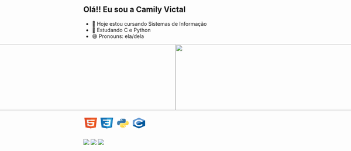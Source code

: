 ## Olá!! Eu sou a Camily Victal

- 🔭 Hoje estou cursando Sistemas de Informação
- 🌱 Estudando C e Python
- 😄 Pronouns: ela/dela

<div style="display: flex; justify-content: center;">
  <a href="https://github.com/cavicf">
    <img height="180em" width="500em" src="https://github-readme-stats.vercel.app/api?username=cavicf&show_icons=true&theme=dracula&include_all_commits=true&count_private=true"/>
  </a>
  <a href="https://github.com/cavicf">
    <img height="180em" width="500em" src="https://github-readme-stats.vercel.app/api/top-langs/?username=cavicf&layout=compact&langs_count=7&theme=dracula"/>
  </a>
</div>
 

<div style="display: inline_block"><br>
  <img align="center" alt="Rafa-Js" height="30" width="40" src="https://raw.githubusercontent.com/devicons/devicon/master/icons/html5/html5-original.svg">
  <img align="center" alt="Rafa-CSS" height="30" width="40" src="https://raw.githubusercontent.com/devicons/devicon/master/icons/css3/css3-original.svg">
  <img align="center" alt="Rafa-Python" height="30" width="40" src="https://raw.githubusercontent.com/devicons/devicon/master/icons/python/python-original.svg">
  <img align="center" alt="Rafa-Csharp" height="30" width="40" src="https://raw.githubusercontent.com/devicons/devicon/master/icons/c/c-original.svg">
</div>

##

<div> 
  <a href="https://instagram.com/camilyvictalf" target="_blank"><img src="https://img.shields.io/badge/-Instagram-%23E4405F?style=for-the-badge&logo=instagram&logoColor=white" target="_blank"></a>
  <a href="mailto:cavicfina@gmail.com"><img src="https://img.shields.io/badge/Gmail-D14836?style=for-the-badge&logo=gmail&logoColor=white"></a>
  <a href="https://twitter/camyfinamor" target="_blank"><img src="https://img.shields.io/badge/Twitter-1DA1F2?style=for-the-badge&logo=twitter&logoColor=white"></a>
</div>
